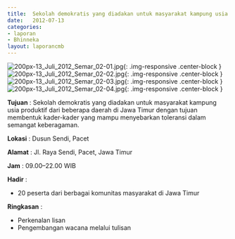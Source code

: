 ```yaml
---	
title: 	Sekolah demokratis yang diadakan untuk masyarakat kampung usia produktif dari beberapa daerah di Jawa Timur dengan tujuan membentuk kader-kader yang mampu menyebarkan toleransi dalam semangat keberagaman.
date: 	2012-07-13
categories:	
- laporan	
- Bhinneka	
layout: laporancmb	
---	
```

	
![200px-13_Juli_2012_Semar_02-01.jpg](/uploads/200px-13_Juli_2012_Semar_02-01.jpg){: .img-responsive .center-block }
![200px-13_Juli_2012_Semar_02-02.jpg](/uploads/200px-13_Juli_2012_Semar_02-02.jpg){: .img-responsive .center-block }
![200px-13_Juli_2012_Semar_02-03.jpg](/uploads/200px-13_Juli_2012_Semar_02-03.jpg){: .img-responsive .center-block }
![200px-13_Juli_2012_Semar_02-04.jpg](/uploads/200px-13_Juli_2012_Semar_02-04.jpg){: .img-responsive .center-block }

	
**Tujuan** :	Sekolah demokratis yang diadakan untuk masyarakat kampung usia produktif dari beberapa daerah di Jawa Timur dengan tujuan membentuk kader-kader yang mampu menyebarkan toleransi dalam semangat keberagaman.
	
**Lokasi** :	Dusun Sendi, Pacet
	
**Alamat** : 	Jl. Raya Sendi, Pacet, Jawa Timur
	
**Jam** :	09.00–22.00 WIB
	
**Hadir** :	
*	20 peserta dari berbagai komunitas masyarakat di Jawa Timur

**Ringkasan** :	
*	Perkenalan lisan
*	Pengembangan wacana melalui tulisan
